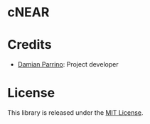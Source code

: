 # cNEAR

# Credits

* [Damian Parrino](https://twitter.com/dparrino): Project developer

# License

This library is released under the [MIT License](LICENSE).
